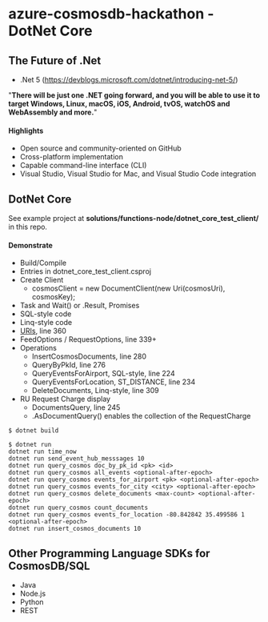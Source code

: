 # azure-cosmosdb-hackathon - DotNet Core

## The Future of .Net

- .Net 5 (https://devblogs.microsoft.com/dotnet/introducing-net-5/)

"**There will be just one .NET going forward, and you will be able to use it to target Windows, Linux, macOS, iOS, Android, tvOS, watchOS and WebAssembly and more.**"

#### Highlights

- Open source and community-oriented on GitHub
- Cross-platform implementation
- Capable command-line interface (CLI)
- Visual Studio, Visual Studio for Mac, and Visual Studio Code integration

## DotNet Core

See example project at **solutions/functions-node/dotnet_core_test_client/** in this repo.

#### Demonstrate

- Build/Compile
- Entries in dotnet_core_test_client.csproj
- Create Client
  - cosmosClient = new DocumentClient(new Uri(cosmosUri), cosmosKey);
- Task and Wait() or .Result, Promises
- SQL-style code
- Linq-style code
- [URIs](https://docs.microsoft.com/en-us/rest/api/cosmos-db/cosmosdb-resource-uri-syntax-for-rest), line 360
- FeedOptions / RequestOptions, line 339+
- Operations
  - InsertCosmosDocuments, line 280
  - QueryByPkId, line 276
  - QueryEventsForAirport, SQL-style, line 224
  - QueryEventsForLocation, ST_DISTANCE, line 234
  - DeleteDocuments, Linq-style, line 309
- RU Request Charge display
  - DocumentsQuery, line 245
  - .AsDocumentQuery() enables the collection of the RequestCharge

```
$ dotnet build

$ dotnet run
dotnet run time_now
dotnet run send_event_hub_messsages 10
dotnet run query_cosmos doc_by_pk_id <pk> <id>
dotnet run query_cosmos all_events <optional-after-epoch>
dotnet run query_cosmos events_for_airport <pk> <optional-after-epoch>
dotnet run query_cosmos events_for_city <city> <optional-after-epoch>
dotnet run query_cosmos delete_documents <max-count> <optional-after-epoch>
dotnet run query_cosmos count_documents
dotnet run query_cosmos events_for_location -80.842842 35.499586 1 <optional-after-epoch>
dotnet run insert_cosmos_documents 10

```

## Other Programming Language SDKs for CosmosDB/SQL

- Java
- Node.js
- Python
- REST
